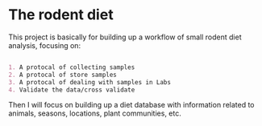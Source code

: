 # The rodent diet

This project is basically for building up a workflow of small rodent diet analysis,
focusing on:

```markdown

1. A protocal of collecting samples
2. A protocal of store samples
3. A protocal of dealing with samples in Labs
4. Validate the data/cross validate
```
Then I will focus on building up a diet database with information related to animals, seasons, locations, plant communities, etc.
